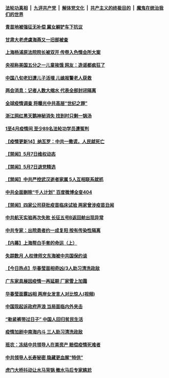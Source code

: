 ####  [法轮功真相](../../../../basic/blob/master/README.md?t=05081731) &nbsp;|&nbsp; [九评共产党](../../../../9ping.md/blob/master/README.md?t=05081731) &nbsp;|&nbsp; [解体党文化](../../../../jtdwh.md/blob/master/README.md?t=05081731)  &nbsp;|&nbsp; [共产主义的终极目的](../../../../gczydzjmd.md/blob/master/README.md?t=05081731) &nbsp;|&nbsp; [魔鬼在统治我们的世界](../../../../mgztzwmdsj.md/blob/master/README.md?t=05081731) 

#### [青苗地被强征无补偿 冀女躺铲车下抗议](../pages/prog204/a102841800.md?t=05081731) 

#### [甘肃大老虎虞海燕又一旧部被查](../pages/prog204/a102841780.md?t=05081731) 

#### [上海杨浦原法院院长被双开 传卷入色情会所大案](../pages/prog204/a102841752.md?t=05081731) 

#### [央视称美国五分之一儿童挨饿 网友：造谣都疯狂了](../pages/prog204/a102841398.md?t=05081731) 

#### [中国八旬老妇遭儿子活埋 儿媳报警老人获救](../pages/prog204/a102841419.md?t=05081731) 

#### [两会消息：记者人数大缩水 代表全部封闭隔离](../pages/prog204/a102841683.md?t=05081731) 

#### [全球疫情调查 将曝光中共高层“世纪之罪”](../pages/prog204/a102841660.md?t=05081731) 

#### [浙江网红黑天鹅神秘消失 找到时只剩一锅汤](../pages/prog204/a102841608.md?t=05081731) 

#### [1至4月疫情间 至少89名法轮功学员遭冤判](../pages/prog204/a102841522.md?t=05081731) 


#### [【疫情更新14】纳瓦罗：中共一撒谎，人民就死亡](../pages/prog204/a102837981.md?t=05081731) 

#### [【禁闻】5月7日维权动态](../pages/prog204/a102841506.md?t=05081731) 

#### [【禁闻】5月7日退党精选](../pages/prog204/a102841500.md?t=05081731) 

#### [【禁闻】中共严控武汉逝者家属 5人互相联系就抓](../pages/prog204/a102841450.md?t=05081731) 

#### [中共全面删除“千人计划” 百度微博全变404](../pages/prog204/a102841349.md?t=05081731) 

#### [【禁闻】四家公司获批疫苗临床试验 两家曾涉疫苗丑闻](../pages/prog204/a102841358.md?t=05081731) 

#### [中共航天实验再次失败 长征五号B返回舱出现异常](../pages/prog204/a102841311.md?t=05081731) 

#### [中共专家：出院患者约一成复阳 按有传染性隔离](../pages/prog204/a102841275.md?t=05081731) 

#### [【内幕】上海帮白手套的命运（上）](../pages/prog204/a102841082.md?t=05081731) 

#### [失踪数月 人权律师文东海被中共国保约谈](../pages/prog204/a102841055.md?t=05081731) 

#### [【今日热点】华春莹面相奇凶/3人助习清洗政敌](../pages/prog204/a102840994.md?t=05081731) 

#### [广东家具展因疫情一再延期  厂家雪上加霜](../pages/prog204/a102841015.md?t=05081731) 

#### [华春莹面露凶相 两岸女发言人对比惊人(视频)](../pages/prog204/a102840971.md?t=05081731) 

#### [中国现起诉政府声浪 当局面临内外夹击](../pages/prog204/a102840932.md?t=05081731) 

#### [“勒紧裤带过日子” 中国人回归贫民生活](../pages/prog204/a102840946.md?t=05081731) 

#### [疫情加剧中南海内斗 三人助习清洗政敌](../pages/prog204/a102840841.md?t=05081731) 

#### [班农：冻结中共领导人在美资产 赔偿疫情死难者](../pages/prog204/a102840799.md?t=05081731) 

#### [中共领导人长寿秘密 隐藏更血腥“特供”](../pages/prog204/a102840683.md?t=05081731) 

#### [虎门大桥抖动让水马背锅 撤水马后专家尴尬](../pages/prog204/a102840648.md?t=05081731) 


